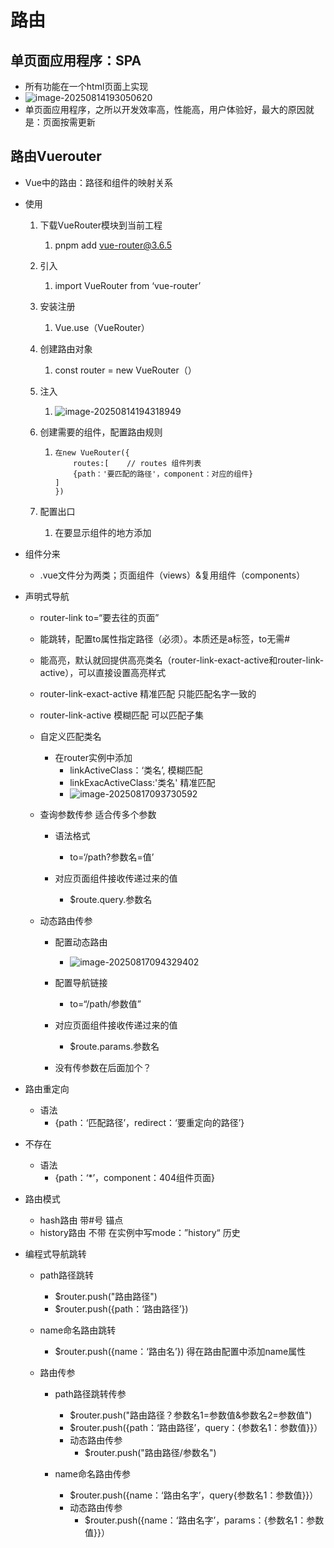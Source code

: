 # 路由

## 单页面应用程序：SPA

* 所有功能在一个html页面上实现
* ![image-20250814193050620](D:\study\lianxi\MyLearningDocuments\images\image-20250814193050620.png)
* 单页面应用程序，之所以开发效率高，性能高，用户体验好，最大的原因就是：页面按需更新

## 路由Vuerouter

* Vue中的路由：路径和组件的映射关系

* 使用

  1. 下载VueRouter模块到当前工程

     1. pnpm add vue-router@3.6.5

  2. 引入

     1. import VueRouter from ‘vue-router’

  3. 安装注册

     1. Vue.use（VueRouter）

  4. 创建路由对象

     1. const router = new VueRouter（）

  5. 注入

     1. ![image-20250814194318949](D:\study\lianxi\MyLearningDocuments\images\image-20250814194318949.png)

  6. 创建需要的组件，配置路由规则

     1. ```vue
        在new VueRouter({
        	routes:[    // routes 组件列表
            {path：'要匹配的路径'，component：对应的组件}
        ]
        })
        ```

  7. 配置出口

     1. 在要显示组件的地方添加 <router-view></router-view>

* 组件分来

  * .vue文件分为两类；页面组件（views）&复用组件（components）

* 声明式导航

  * router-link to=“要去往的页面”
  * 能跳转，配置to属性指定路径（必须）。本质还是a标签，to无需#
  * 能高亮，默认就回提供高亮类名（router-link-exact-active和router-link-active），可以直接设置高亮样式
  * router-link-exact-active 精准匹配  只能匹配名字一致的
  * router-link-active 模糊匹配 可以匹配子集
  * 自定义匹配类名
    * 在router实例中添加
      * linkActiveClass：‘类名’, 模糊匹配
      * linkExacActiveClass:'类名' 精准匹配
      * ![image-20250817093730592](D:\study\lianxi\MyLearningDocuments\images\image-20250817093730592.png)

  * 查询参数传参 适合传多个参数
    * 语法格式
      * to=‘/path?参数名=值’

    * 对应页面组件接收传递过来的值
      * $route.query.参数名

  * 动态路由传参 
    * 配置动态路由
      * ![image-20250817094329402](D:\study\lianxi\MyLearningDocuments\images\image-20250817094329402.png)

    * 配置导航链接
      * to=“/path/参数值”

    * 对应页面组件接收传递过来的值
      * $route.params.参数名

    * 没有传参数在后面加个？

* 路由重定向

  * 语法
    * {path：‘匹配路径’，redirect：‘要重定向的路径’}

* 不存在

  * 语法
    * {path：‘*’，component：404组件页面}

* 路由模式

  * hash路由 带#号 锚点
  * history路由 不带 在实例中写mode：”history“ 历史

* 编程式导航跳转

  * path路径跳转
    * $router.push("路由路径")
    * $router.push({path：‘路由路径’})

  * name命名路由跳转
    * $router.push({name：‘路由名’}) 得在路由配置中添加name属性

  * 路由传参
    * path路径跳转传参
      * $router.push("路由路径？参数名1=参数值&参数名2=参数值")
      * $router.push({path：‘路由路径’，query：{参数名1：参数值}}）
      * 动态路由传参
        * $router.push("路由路径/参数名")

    * name命名路由传参
      * $router.push({name：‘路由名字’，query{参数名1：参数值}}）
      * 动态路由传参
        * $router.push({name：‘路由名字’，params：{参数名1：参数值}}）


